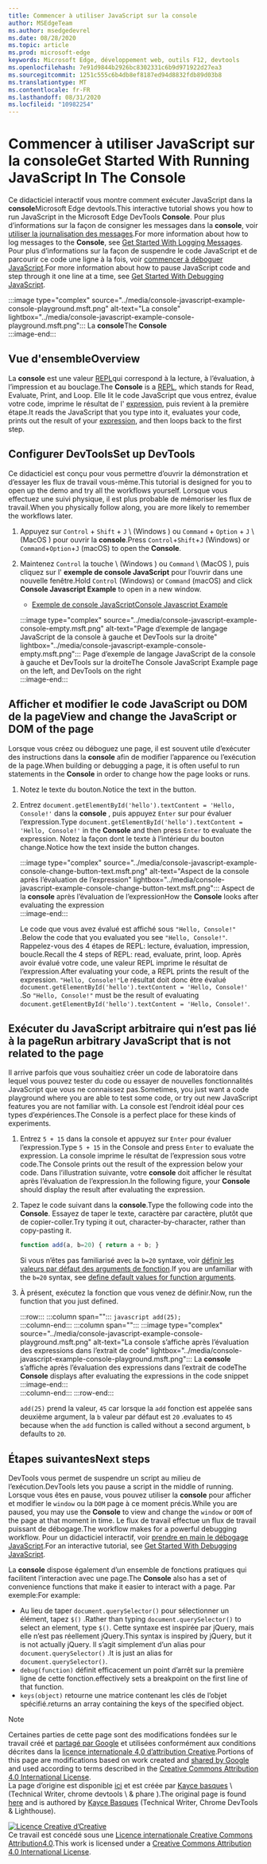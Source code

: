 ```yaml
---
title: Commencer à utiliser JavaScript sur la console
author: MSEdgeTeam
ms.author: msedgedevrel
ms.date: 08/28/2020
ms.topic: article
ms.prod: microsoft-edge
keywords: Microsoft Edge, développement web, outils F12, devtools
ms.openlocfilehash: 7e91d9844b2926bc8302331c6b9d971922d27ea3
ms.sourcegitcommit: 1251c555c6b4db8ef8187ed94d8832fdb89d03b8
ms.translationtype: MT
ms.contentlocale: fr-FR
ms.lasthandoff: 08/31/2020
ms.locfileid: "10982254"
---
```

<!-- Copyright Kayce Basques 

   Licensed under the Apache License, Version 2.0 (the "License");
   you may not use this file except in compliance with the License.
   You may obtain a copy of the License at

       https://www.apache.org/licenses/LICENSE-2.0

   Unless required by applicable law or agreed to in writing, software
   distributed under the License is distributed on an "AS IS" BASIS,
   WITHOUT WARRANTIES OR CONDITIONS OF ANY KIND, either express or implied.
   See the License for the specific language governing permissions and
   limitations under the License.  -->







# <span data-ttu-id="29cb8-103">Commencer à utiliser JavaScript sur la console</span><span class="sxs-lookup"><span data-stu-id="29cb8-103">Get Started With Running JavaScript In The Console</span></span>   



<span data-ttu-id="29cb8-104">Ce didacticiel interactif vous montre comment exécuter JavaScript dans la **console**Microsoft Edge devtools.</span><span class="sxs-lookup"><span data-stu-id="29cb8-104">This interactive tutorial shows you how to run JavaScript in the Microsoft Edge DevTools **Console**.</span></span>  <span data-ttu-id="29cb8-105">Pour plus d’informations sur la façon de consigner les messages dans la **console**, voir [utiliser la journalisation des messages][DevToolsConsoleLoggingMessages].</span><span class="sxs-lookup"><span data-stu-id="29cb8-105">For more information about how to log messages to the **Console**, see [Get Started With Logging Messages][DevToolsConsoleLoggingMessages].</span></span>  <span data-ttu-id="29cb8-106">Pour plus d’informations sur la façon de suspendre le code JavaScript et de parcourir ce code une ligne à la fois, voir [commencer à déboguer JavaScript][DevToolsJavascriptIndex].</span><span class="sxs-lookup"><span data-stu-id="29cb8-106">For more information about how to pause JavaScript code and step through it one line at a time, see [Get Started With Debugging JavaScript][DevToolsJavascriptIndex].</span></span>  

:::image type="complex" source="../media/console-javascript-example-console-playground.msft.png" alt-text="La console" lightbox="../media/console-javascript-example-console-playground.msft.png":::
   <span data-ttu-id="29cb8-108">La **console**</span><span class="sxs-lookup"><span data-stu-id="29cb8-108">The **Console**</span></span>  
:::image-end:::  

## <span data-ttu-id="29cb8-109">Vue d'ensemble</span><span class="sxs-lookup"><span data-stu-id="29cb8-109">Overview</span></span>   

<span data-ttu-id="29cb8-110">La **console** est une valeur [REPL][WikiReadEvalPrintLoop]qui correspond à la lecture, à l’évaluation, à l’impression et au bouclage.</span><span class="sxs-lookup"><span data-stu-id="29cb8-110">The **Console** is a [REPL][WikiReadEvalPrintLoop], which stands for Read, Evaluate, Print, and Loop.</span></span>  <span data-ttu-id="29cb8-111">Elle lit le code JavaScript que vous entrez, évalue votre code, imprime le résultat de l' [expression][2alityExpressionsVersusStatements], puis revient à la première étape.</span><span class="sxs-lookup"><span data-stu-id="29cb8-111">It reads the JavaScript that you type into it, evaluates your code, prints out the result of your [expression][2alityExpressionsVersusStatements], and then loops back to the first step.</span></span>  

## <span data-ttu-id="29cb8-112">Configurer DevTools</span><span class="sxs-lookup"><span data-stu-id="29cb8-112">Set up DevTools</span></span>   

<span data-ttu-id="29cb8-113">Ce didacticiel est conçu pour vous permettre d’ouvrir la démonstration et d’essayer les flux de travail vous-même.</span><span class="sxs-lookup"><span data-stu-id="29cb8-113">This tutorial is designed for you to open up the demo and try all the workflows yourself.</span></span>  <span data-ttu-id="29cb8-114">Lorsque vous effectuez une suivi physique, il est plus probable de mémoriser les flux de travail.</span><span class="sxs-lookup"><span data-stu-id="29cb8-114">When you physically follow along, you are more likely to remember the workflows later.</span></span>

1.  <span data-ttu-id="29cb8-115">Appuyez sur `Control` + `Shift` + `J` \ (Windows \) ou `Command` + `Option` + `J` \ (MacOS \) pour ouvrir la **console**.</span><span class="sxs-lookup"><span data-stu-id="29cb8-115">Press `Control`+`Shift`+`J` \(Windows\) or `Command`+`Option`+`J` \(macOS\) to open the **Console**.</span></span>  
1.  <span data-ttu-id="29cb8-116">Maintenez `Control` la touche \ (Windows \) ou `Command` \ (MacOS \), puis cliquez sur l' **exemple de console JavaScript** pour l’ouvrir dans une nouvelle fenêtre.</span><span class="sxs-lookup"><span data-stu-id="29cb8-116">Hold `Control` \(Windows\) or `Command` \(macOS\) and click **Console Javascript Example** to open in a new window.</span></span>  
    
    *   [<span data-ttu-id="29cb8-117">Exemple de console JavaScript</span><span class="sxs-lookup"><span data-stu-id="29cb8-117">Console Javascript Example</span></span>][GlitchConsoleJavascriptExample]  
    
    :::image type="complex" source="../media/console-javascript-example-console-empty.msft.png" alt-text="Page d’exemple de langage JavaScript de la console à gauche et DevTools sur la droite" lightbox="../media/console-javascript-example-console-empty.msft.png":::
       <span data-ttu-id="29cb8-119">Page d’exemple de langage JavaScript de la console à gauche et DevTools sur la droite</span><span class="sxs-lookup"><span data-stu-id="29cb8-119">The Console JavaScript Example page on the left, and DevTools on the right</span></span>  
    :::image-end:::  
    
## <span data-ttu-id="29cb8-120">Afficher et modifier le code JavaScript ou DOM de la page</span><span class="sxs-lookup"><span data-stu-id="29cb8-120">View and change the JavaScript or DOM of the page</span></span>   

<span data-ttu-id="29cb8-121">Lorsque vous créez ou déboguez une page, il est souvent utile d’exécuter des instructions dans la **console** afin de modifier l’apparence ou l’exécution de la page.</span><span class="sxs-lookup"><span data-stu-id="29cb8-121">When building or debugging a page, it is often useful to run statements in the **Console** in order to change how the page looks or runs.</span></span>  
    
1.  <span data-ttu-id="29cb8-122">Notez le texte du bouton.</span><span class="sxs-lookup"><span data-stu-id="29cb8-122">Notice the text in the button.</span></span>  
1.  <span data-ttu-id="29cb8-123">Entrez `document.getElementById('hello').textContent = 'Hello, Console!'` dans la **console** , puis appuyez `Enter` sur pour évaluer l’expression.</span><span class="sxs-lookup"><span data-stu-id="29cb8-123">Type `document.getElementById('hello').textContent = 'Hello, Console!'` in the **Console** and then press `Enter` to evaluate the expression.</span></span>  <span data-ttu-id="29cb8-124">Notez la façon dont le texte à l’intérieur du bouton change.</span><span class="sxs-lookup"><span data-stu-id="29cb8-124">Notice how the text inside the button changes.</span></span>  
    
    :::image type="complex" source="../media/console-javascript-example-console-change-button-text.msft.png" alt-text="Aspect de la console après l’évaluation de l’expression" lightbox="../media/console-javascript-example-console-change-button-text.msft.png":::
       <span data-ttu-id="29cb8-126">Aspect de la **console** après l’évaluation de l’expression</span><span class="sxs-lookup"><span data-stu-id="29cb8-126">How the **Console** looks after evaluating the expression</span></span>  
    :::image-end:::  
    
    <span data-ttu-id="29cb8-127">Le code que vous avez évalué est affiché sous `"Hello, Console!"` .</span><span class="sxs-lookup"><span data-stu-id="29cb8-127">Below the code that you evaluated you see `"Hello, Console!"`.</span></span>  <span data-ttu-id="29cb8-128">Rappelez-vous des 4 étapes de REPL: lecture, évaluation, impression, boucle.</span><span class="sxs-lookup"><span data-stu-id="29cb8-128">Recall the 4 steps of REPL: read, evaluate, print, loop.</span></span>  <span data-ttu-id="29cb8-129">Après avoir évalué votre code, une valeur REPL imprime le résultat de l’expression.</span><span class="sxs-lookup"><span data-stu-id="29cb8-129">After evaluating your code, a REPL prints the result of the expression.</span></span>  <span data-ttu-id="29cb8-130">`"Hello, Console!"`Le résultat doit donc être évalué `document.getElementById('hello').textContent = 'Hello, Console!'` .</span><span class="sxs-lookup"><span data-stu-id="29cb8-130">So `"Hello, Console!"` must be the result of evaluating `document.getElementById('hello').textContent = 'Hello, Console!'`.</span></span>  
    
## <span data-ttu-id="29cb8-131">Exécuter du JavaScript arbitraire qui n’est pas lié à la page</span><span class="sxs-lookup"><span data-stu-id="29cb8-131">Run arbitrary JavaScript that is not related to the page</span></span>   

<span data-ttu-id="29cb8-132">Il arrive parfois que vous souhaitiez créer un code de laboratoire dans lequel vous pouvez tester du code ou essayer de nouvelles fonctionnalités JavaScript que vous ne connaissez pas.</span><span class="sxs-lookup"><span data-stu-id="29cb8-132">Sometimes, you just want a code playground where you are able to test some code, or try out new JavaScript features you are not familiar with.</span></span>  <span data-ttu-id="29cb8-133">La console est l’endroit idéal pour ces types d’expériences.</span><span class="sxs-lookup"><span data-stu-id="29cb8-133">The Console is a perfect place for these kinds of experiments.</span></span>  

1.  <span data-ttu-id="29cb8-134">Entrez `5 + 15` dans la console et appuyez sur `Enter` pour évaluer l’expression.</span><span class="sxs-lookup"><span data-stu-id="29cb8-134">Type `5 + 15` in the Console and press `Enter` to evaluate the expression.</span></span> <span data-ttu-id="29cb8-135">La console imprime le résultat de l’expression sous votre code.</span><span class="sxs-lookup"><span data-stu-id="29cb8-135">The Console prints out the result of the expression below your code.</span></span>  <span data-ttu-id="29cb8-136">Dans l’illustration suivante, votre **console** doit afficher le résultat après l’évaluation de l’expression.</span><span class="sxs-lookup"><span data-stu-id="29cb8-136">In the following figure, your **Console** should display the result after evaluating the expression.</span></span>  

1.  <span data-ttu-id="29cb8-137">Tapez le code suivant dans la **console**.</span><span class="sxs-lookup"><span data-stu-id="29cb8-137">Type the following code into the **Console**.</span></span>  <span data-ttu-id="29cb8-138">Essayez de taper le texte, caractère par caractère, plutôt que de copier-coller.</span><span class="sxs-lookup"><span data-stu-id="29cb8-138">Try typing it out, character-by-character, rather than copy-pasting it.</span></span>  
    
    ```javascript
    function add(a, b=20) { return a + b; }
    ```  
    
    <span data-ttu-id="29cb8-139">Si vous n’êtes pas familiarisé avec la `b=20` syntaxe, voir [définir les valeurs par défaut des arguments de fonction][Esma6DefaultParameterValues].</span><span class="sxs-lookup"><span data-stu-id="29cb8-139">If you are unfamiliar with the `b=20` syntax, see [define default values for function arguments][Esma6DefaultParameterValues].</span></span>  
    
1.  <span data-ttu-id="29cb8-140">À présent, exécutez la fonction que vous venez de définir.</span><span class="sxs-lookup"><span data-stu-id="29cb8-140">Now, run the function that you just defined.</span></span>  
    
    :::row:::
       :::column span="":::
          ```javascript
          add(25);
          ```  
       :::column-end:::
       :::column span="":::
          :::image type="complex" source="../media/console-javascript-example-console-playground.msft.png" alt-text="La console s’affiche après l’évaluation des expressions dans l’extrait de code" lightbox="../media/console-javascript-example-console-playground.msft.png":::
             <span data-ttu-id="29cb8-142">La **console** s’affiche après l’évaluation des expressions dans l’extrait de code</span><span class="sxs-lookup"><span data-stu-id="29cb8-142">The **Console** displays after evaluating the expressions in the code snippet</span></span>  
          :::image-end:::  
       :::column-end:::
    :::row-end:::
    
    `add(25)` <span data-ttu-id="29cb8-143">prend la valeur, `45` car lorsque la `add` fonction est appelée sans deuxième argument, la `b` valeur par défaut est `20` .</span><span class="sxs-lookup"><span data-stu-id="29cb8-143">evaluates to `45` because when the `add` function is called without a second argument, `b` defaults to `20`.</span></span>  

## <span data-ttu-id="29cb8-144">Étapes suivantes</span><span class="sxs-lookup"><span data-stu-id="29cb8-144">Next steps</span></span>   

<!--See [Run JavaScript][DevToolsConsoleReference] to explore more features related to running JavaScript in the Console.  -->  

<!--todo: add console reference (run javascript) section when available  -->  

<span data-ttu-id="29cb8-145">DevTools vous permet de suspendre un script au milieu de l’exécution.</span><span class="sxs-lookup"><span data-stu-id="29cb8-145">DevTools lets you pause a script in the middle of running.</span></span>  <span data-ttu-id="29cb8-146">Lorsque vous êtes en pause, vous pouvez utiliser la **console** pour afficher et modifier le `window` ou la `DOM` page à ce moment précis.</span><span class="sxs-lookup"><span data-stu-id="29cb8-146">While you are paused, you may use the **Console** to view and change the `window` or `DOM` of the page at that moment in time.</span></span>  <span data-ttu-id="29cb8-147">Le flux de travail effectue un flux de travail puissant de débogage.</span><span class="sxs-lookup"><span data-stu-id="29cb8-147">The workflow makes for a powerful debugging workflow.</span></span>  <span data-ttu-id="29cb8-148">Pour un didacticiel interactif, voir [prendre en main le débogage JavaScript][DevToolsJavascriptIndex].</span><span class="sxs-lookup"><span data-stu-id="29cb8-148">For an interactive tutorial, see [Get Started With Debugging JavaScript][DevToolsJavascriptIndex].</span></span>  

<span data-ttu-id="29cb8-149">La **console** dispose également d’un ensemble de fonctions pratiques qui facilitent l’interaction avec une page.</span><span class="sxs-lookup"><span data-stu-id="29cb8-149">The **Console** also has a set of convenience functions that make it easier to interact with a page.</span></span>  <span data-ttu-id="29cb8-150">Par exemple:</span><span class="sxs-lookup"><span data-stu-id="29cb8-150">For example:</span></span>  

*   <span data-ttu-id="29cb8-151">Au lieu de taper `document.querySelector()` pour sélectionner un élément, tapez `$()` .</span><span class="sxs-lookup"><span data-stu-id="29cb8-151">Rather than typing `document.querySelector()` to select an element, type `$()`.</span></span>  <span data-ttu-id="29cb8-152">Cette syntaxe est inspirée par jQuery, mais elle n’est pas réellement jQuery.</span><span class="sxs-lookup"><span data-stu-id="29cb8-152">This syntax is inspired by jQuery, but it is not actually jQuery.</span></span>  <span data-ttu-id="29cb8-153">Il s’agit simplement d’un alias pour `document.querySelector()` .</span><span class="sxs-lookup"><span data-stu-id="29cb8-153">It is just an alias for `document.querySelector()`.</span></span>  
*   `debug(function)` <span data-ttu-id="29cb8-154">définit efficacement un point d’arrêt sur la première ligne de cette fonction.</span><span class="sxs-lookup"><span data-stu-id="29cb8-154">effectively sets a breakpoint on the first line of that function.</span></span>  
*   `keys(object)` <span data-ttu-id="29cb8-155">retourne une matrice contenant les clés de l’objet spécifié.</span><span class="sxs-lookup"><span data-stu-id="29cb8-155">returns an array containing the keys of the specified object.</span></span>  

<!--See [Console Utilities API Reference][DevToolsConsoleUtilities] to explore all the convenience functions.  -->  

<!--todo: add console utilities api reference section when available  -->  

 



<!-- links -->  

[DevToolsConsoleLoggingMessages]: ./log.md "Commencer à utiliser la journalisation des messages dans la console | Documents Microsoft"  
[DevToolsConsoleReference]: ./reference.md#run-javascript "Référence de la console | Documents Microsoft"  
[DevToolsConsoleUtilities]: ./utilities.md "Référence sur l’API des utilitaires de console | Documents Microsoft"  
[DevToolsJavascriptIndex]: ../javascript/index.md "Commencer à utiliser le débogage JavaScript dans Microsoft Edge DevTools"  

[2alityExpressionsVersusStatements]: https://2ality.com/2012/09/expressions-vs-statements.html "Expressions et instructions dans JavaScript"  

[Esma6DefaultParameterValues]: https://es6-features.org/index#DefaultParameterValues "Valeurs de paramètre par défaut-gestion étendue des paramètres-ECMAScript 6: nouvelles fonctionnalités: vue d’ensemble & comparaison"  

[GlitchConsoleJavascriptExample]: https://microsoft-edge-chromium-devtools.glitch.me/static/console/javascript/index.html "Exemple de console JavaScript | Problème"  

[WikiReadEvalPrintLoop]: https://en.wikipedia.org/wiki/Read–eval–print_loop "Lecture-eval-imprimer en boucle-Wikipédia"  

> [!NOTE]
> <span data-ttu-id="29cb8-164">Certaines parties de cette page sont des modifications fondées sur le travail créé et [partagé par Google][GoogleSitePolicies] et utilisées conformément aux conditions décrites dans la [licence internationale 4,0 d’attribution Creative][CCA4IL].</span><span class="sxs-lookup"><span data-stu-id="29cb8-164">Portions of this page are modifications based on work created and [shared by Google][GoogleSitePolicies] and used according to terms described in the [Creative Commons Attribution 4.0 International License][CCA4IL].</span></span>  
> <span data-ttu-id="29cb8-165">La page d’origine est disponible [ici](https://developers.google.com/web/tools/chrome-devtools/console/javascript) et est créée par [Kayce basques][KayceBasques] \ (Technical Writer, chrome devtools \ & phare \).</span><span class="sxs-lookup"><span data-stu-id="29cb8-165">The original page is found [here](https://developers.google.com/web/tools/chrome-devtools/console/javascript) and is authored by [Kayce Basques][KayceBasques] \(Technical Writer, Chrome DevTools \& Lighthouse\).</span></span>  

[![Licence Creative d’Creative][CCby4Image]][CCA4IL]  
<span data-ttu-id="29cb8-167">Ce travail est concédé sous une [Licence internationale Creative Commons Attribution4.0][CCA4IL].</span><span class="sxs-lookup"><span data-stu-id="29cb8-167">This work is licensed under a [Creative Commons Attribution 4.0 International License][CCA4IL].</span></span>  

[CCA4IL]: https://creativecommons.org/licenses/by/4.0  
[CCby4Image]: https://i.creativecommons.org/l/by/4.0/88x31.png  
[GoogleSitePolicies]: https://developers.google.com/terms/site-policies  
[KayceBasques]: https://developers.google.com/web/resources/contributors/kaycebasques  
